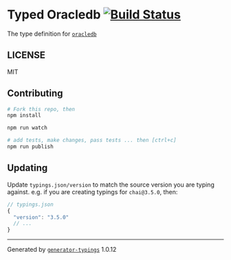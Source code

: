 # Typed Oracledb  [![Build Status](https://travis-ci.org/Bigous/typed-oracledb.svg?branch=master)](https://travis-ci.org/Bigous/typed-oracledb)


The type definition for [`oracledb`](git://github.com/oracle/node-oracledb.git)

## LICENSE

MIT

## Contributing

```sh
# Fork this repo, then
npm install

npm run watch

# add tests, make changes, pass tests ... then [ctrl+c]
npm run publish
```

## Updating

Update `typings.json/version` to match the source version you are typing against.
e.g. if you are creating typings for `chai@3.5.0`, then:

```js
// typings.json
{
  "version": "3.5.0"
  // ...
}
```

----

Generated by [`generator-typings`](https://github.com/typings/generator-typings) 1.0.12
